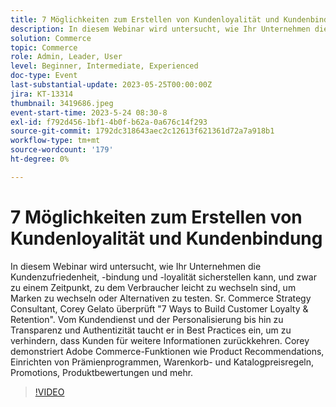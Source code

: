 ```yaml
---
title: 7 Möglichkeiten zum Erstellen von Kundenloyalität und Kundenbindung
description: In diesem Webinar wird untersucht, wie Ihr Unternehmen die Kundenzufriedenheit, -bindung und -loyalität sicherstellen kann, und zwar zu einem Zeitpunkt, zu dem Verbraucher leicht zu wechseln sind, um Marken zu wechseln oder Alternativen zu testen. Sr. Commerce Strategy Consultant, Corey Gelato überprüft "7 Ways to Build Customer Loyalty & Retention". Vom Kundendienst und der Personalisierung bis hin zu Transparenz und Authentizität taucht er in Best Practices ein, um zu verhindern, dass Kunden für weitere Informationen zurückkehren. Corey demonstriert Adobe Commerce-Funktionen wie Product Recommendations, Einrichten von Prämienprogrammen, Warenkorb- und Katalogpreisregeln, Promotions, Produktbewertungen und mehr.
solution: Commerce
topic: Commerce
role: Admin, Leader, User
level: Beginner, Intermediate, Experienced
doc-type: Event
last-substantial-update: 2023-05-25T00:00:00Z
jira: KT-13314
thumbnail: 3419686.jpeg
event-start-time: 2023-5-24 08:30-8
exl-id: f792d456-1bf1-4b0f-b62a-0a676c14f293
source-git-commit: 1792dc318643aec2c12613f621361d72a7a918b1
workflow-type: tm+mt
source-wordcount: '179'
ht-degree: 0%

---
```


# 7 Möglichkeiten zum Erstellen von Kundenloyalität und Kundenbindung

In diesem Webinar wird untersucht, wie Ihr Unternehmen die Kundenzufriedenheit, -bindung und -loyalität sicherstellen kann, und zwar zu einem Zeitpunkt, zu dem Verbraucher leicht zu wechseln sind, um Marken zu wechseln oder Alternativen zu testen. Sr. Commerce Strategy Consultant, Corey Gelato überprüft &quot;7 Ways to Build Customer Loyalty &amp; Retention&quot;. Vom Kundendienst und der Personalisierung bis hin zu Transparenz und Authentizität taucht er in Best Practices ein, um zu verhindern, dass Kunden für weitere Informationen zurückkehren. Corey demonstriert Adobe Commerce-Funktionen wie Product Recommendations, Einrichten von Prämienprogrammen, Warenkorb- und Katalogpreisregeln, Promotions, Produktbewertungen und mehr.

>[!VIDEO](https://video.tv.adobe.com/v/3419686/?learn=on)
